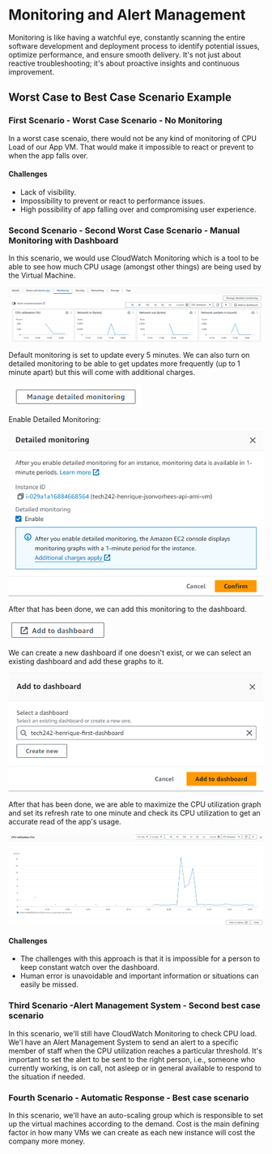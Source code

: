 # Monitoring and Alert Management


 Monitoring is like having a watchful eye, constantly scanning the entire software development and deployment process to identify potential issues, optimize performance, and ensure smooth delivery. It's not just about reactive troubleshooting; it's about proactive insights and continuous improvement.

## Worst Case to Best Case Scenario Example

### First Scenario - Worst Case Scenario - No Monitoring

In a worst case scenaio, there would not be any kind of monitoring of CPU Load of our App VM. That would make it impossible to react or prevent to when the app falls over.

#### Challenges

* Lack of visibility.
* Impossibility to prevent or react to performance issues.
* High possibility of app falling over and compromising user experience.

### Second Scenario - Second Worst Case Scenario - Manual Monitoring with Dashboard

In this scenario, we would use CloudWatch Monitoring which is a tool to be able to see how much CPU usage (amongst other things) are being used by the Virtual Machine.

![Screenshot-monitoring.png](../readme-images/Screenshot-monitoring.png)

Default monitoring is set to update every 5 minutes.
We can also turn on detailed monitoring to be able to get updates more frequently (up to 1 minute apart) but this will come with additional charges.

![Screenshot-manage detailed-monitoring.png](<../readme-images/Screenshot-manage detailed-monitoring.png>)

Enable Detailed Monitoring:

![Screenshot-enable-detailed-monitoring.png](../readme-images/Screenshot-enable-detailed-monitoring.png)

After that has been done, we can add this monitoring to the dashboard.

![Screenshot-add-to-dashboard.png](../readme-images/Screenshot-add-to-dashboard.png)

We can create a new dashboard if one doesn't exist, or we can select an existing dashboard and add these graphs to it.

![Screenshot-create-add-dashboard.png](../readme-images/Screenshot-create-add-dashboard.png)

After that has been done, we are able to maximize the CPU utilization graph and set its refresh rate to one minute and check its CPU utilization to get an accurate read of the app's usage.

![Screenshot-cpu-graph.png](../readme-images/Screenshot-cpu-graph.png)

#### Challenges

* The challenges with this approach is that it is impossible for a person to keep constant watch over the dashboard.
* Human error is unavoidable and important information or situations can easily be missed.

### Third Scenario -Alert Management System - Second best case scenario

In this scenario, we'll still have CloudWatch Monitoring to check CPU load. 
We'l have an Alert Management System to send an alert to a specific member of staff when the CPU utilization reaches a particular threshold.
It's important to set the alert to be sent to the right person, i.e., someone who currently working, is on call, not asleep or in general available to respond to the situation if needed.

### Fourth Scenario - Automatic Response - Best case scenario

In this scenario, we'll have an auto-scaling group which is responsible to set up the virtual machines according to the demand.
Cost is the main defining factor in how many VMs we can create as each new instance will cost the company more money. 